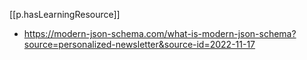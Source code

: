 
[[p.hasLearningResource]]
- https://modern-json-schema.com/what-is-modern-json-schema?source=personalized-newsletter&source-id=2022-11-17

